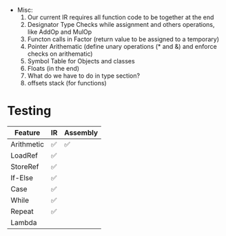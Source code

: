 - Misc:
    1. Our current IR requires all function code to be together at the end
    2. Designator Type Checks while assignment and others operations, like AddOp and MulOp
    3. Functon calls in Factor (return value to be assigned to a temporary)
    4. Pointer Arithematic (define unary operations (\* and &) and enforce checks on arithematic)
    5. Symbol Table for Objects and classes 
    6. Floats (in the end)
    7. What do we have to do in type section?
    8. offsets stack (for functions)

# Testing

|    Feature | IR | Assembly |
| ---------- |----| -------- |
| Arithmetic |:white_check_mark:|:white_check_mark:|
| LoadRef    |:white_check_mark:|   |
| StoreRef   |:white_check_mark:|   |
| If-Else    |:white_check_mark:|   |
| Case       |:white_check_mark:|   |
| While      |:white_check_mark:|   |
| Repeat     |:white_check_mark:|   |
| Lambda     |                  |   |
